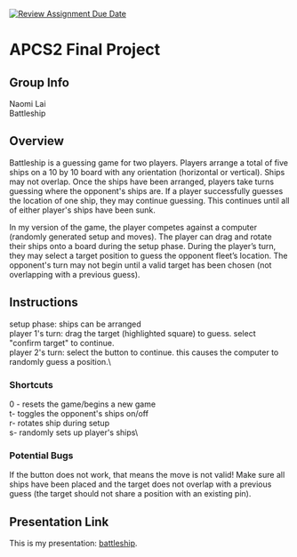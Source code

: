 [![Review Assignment Due Date](https://classroom.github.com/assets/deadline-readme-button-24ddc0f5d75046c5622901739e7c5dd533143b0c8e959d652212380cedb1ea36.svg)](https://classroom.github.com/a/syDSSnTt)
# APCS2 Final Project
## Group Info
Naomi Lai\
Battleship
## Overview
Battleship is a guessing game for two players. Players arrange a total of five ships on a 10 by 10 board with any orientation (horizontal or vertical). Ships may not overlap. Once the ships have been arranged, players take turns guessing where the opponent's ships are. If a player successfully guesses the location of one ship, they may continue guessing. This continues until all of either player's ships have been sunk.

In my version of the game, the player competes against a computer (randomly generated setup and moves). The player can drag and rotate their ships onto a board during the setup phase. During the player’s turn, they may select a target position to guess the opponent fleet’s location. The opponent's turn may not begin until a valid target has been chosen (not overlapping with a previous guess). 

## Instructions

setup phase: ships can be arranged\
player 1's turn: drag the target (highlighted square) to guess. select "confirm target" to continue.\
player 2's turn: select the button to continue. this causes the computer to randomly guess a position.\
### Shortcuts
0 - resets the game/begins a new game\
t- toggles the opponent's ships on/off\
r- rotates ship during setup\
s- randomly sets up player's ships\

### Potential Bugs
If the button does not work, that means the move is not valid! Make sure all ships have been placed and the target does not overlap with a previous guess (the target should not share a position with an existing pin).

## Presentation Link
This is my presentation: [battleship](https://drive.google.com/file/d/1kKMmbx0ex4Xkh77gCbiSl7HosK5ne9fH/view?usp=sharing).
